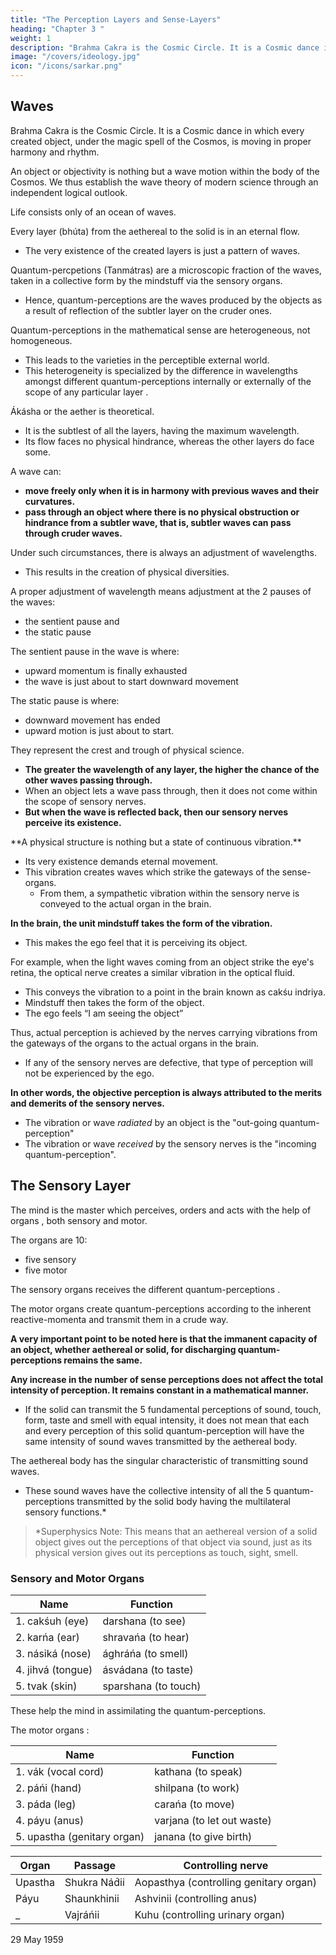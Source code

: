 ```yaml
---
title: "The Perception Layers and Sense-Layers"
heading: "Chapter 3 "
weight: 1
description: "Brahma Cakra is the Cosmic Circle. It is a Cosmic dance in which every created object, under the magic spell of the Cosmos, is moving in proper harmony and rhythm"
image: "/covers/ideology.jpg"
icon: "/icons/sarkar.png"
---
```



## Waves

Brahma Cakra is the Cosmic Circle. It is a Cosmic dance in which every created object, under the magic spell of the Cosmos, is moving in proper harmony and rhythm. 

An object or objectivity is nothing but a wave motion within the body of the Cosmos. <!-- The philosophy of Ananda Marga thus --> We thus establish the wave theory of modern science through an independent logical outlook. 

Life consists only of an ocean of waves.

Every layer (bhúta) from the aethereal to the solid is in an eternal flow.
- The very existence of the created layers <!-- bhútatattva --> is just a pattern of waves. 

Quantum-percpetions (Tanmátras) are a microscopic fraction of the waves, taken in a collective form by the mindstuff via the sensory organs<!-- -cum-citta -->. 
- <!-- These microscopic fractions carried through waves are called . --> Hence, quantum-perceptions <!-- tanmátras --> <!-- are nothing but --> are the waves produced by the objects as a result of reflection of the subtler layer <!-- bhúta --> on the cruder ones.

<!-- Tanmátras --> Quantum-perceptions in the mathematical sense are heterogeneous, not homogeneous.
- This leads to the varieties in the perceptible external world. 
- This heterogeneity is specialized by the difference in wavelengths amongst different quantum-perceptions <!-- tanmátras --> internally or externally of the scope of any particular layer <!-- bhúta -->.


Ákásha or the aether is theoretical. 
- It is the subtlest of all the layers<!-- bhútas -->, having the maximum wavelength. 
- Its flow faces no physical hindrance, whereas the other layers<!--  bhútas --> do face some.

A wave can:
- **move freely only when it is in harmony with previous waves and their curvatures.** 
- **pass through an object where there is no physical obstruction or hindrance from a subtler wave, that is, subtler waves can pass through cruder waves.** 

Under such circumstances, there is always an adjustment of wavelengths. 
- This results in the creation of physical diversities.

A proper adjustment of wavelength means adjustment at the 2 pauses of the waves:
- the sentient pause and
- the static pause

The sentient pause in the wave is where:
- upward momentum is finally exhausted
- the wave is just about to start downward movement

The static pause is where:
- downward movement has ended
- upward motion is just about to start.

They represent the crest and trough of physical science.
- **The greater the wavelength of any layer, the higher the chance of the other waves passing through.** <!--  this adjustment of the striking . -->
- When an object lets a wave pass through, then it does not come within the scope of sensory nerves. 
- **But when the wave is reflected back, then our sensory nerves perceive its existence.**
<!--  does not get such a passage, that is, it -->
<!-- Let us examine the process of actual perception and see how it occurs.  -->

<!-- HOW TO REFLECT SUBTLER WAVES??? -->

<!-- The existence of -->**A physical structure is nothing but a state of continuous vibration.** 
- Its very existence demands eternal movement. 
- This vibration creates waves which strike the gateways of the sense-organs.
  - From them, a sympathetic vibration within the sensory nerve is conveyed to the actual organ in the brain. 

**In the brain, the unit mindstuff takes the form of the vibration.** 
- This makes the ego feel that it is perceiving its object.

For example, when the light waves coming from an object strike the eye's retina, the optical nerve creates a similar vibration in the optical fluid. 
- This conveys the vibration to a point in the brain known as cakśu indriya.
- Mindstuff then takes the form of the object. <!-- ahaḿtattva or --> 
- The ego feels “I am seeing the object”

Thus, actual perception is achieved by <!-- made through a process in --> the nerves carrying vibrations from the gateways of the organs to the actual <!-- sites of the particular --> organs in the brain. <!-- This is the case with taste perception and other sensory activities.  -->
- If any of the sensory nerves are defective, that type of perception will not be experienced by the ego.

**In other words, the objective perception is always attributed to the merits and demerits of the sensory nerves.**
- The vibration or wave *radiated* by an object is the "out-going quantum-perception"<!--  tanmátra” -->
- The vibration or wave *received* by the sensory nerves is the "incoming quantum-perception"<!--  tanmátra” -->.


## The Sensory Layer

<!-- Indriyatattva -->

The mind is the master which perceives, orders and acts with the help of organs <!-- indriyas -->, both sensory and motor. 

The <!-- indriyas or --> organs are 10:
- five sensory
- five motor

The sensory organs <!-- indriyas --> receives the different quantum-perceptions <!-- tanmátras -->.

The motor organs <!-- indriyas --> create quantum-perceptions <!-- tanmátras --> according to the inherent reactive-momenta <!-- saḿskára --> and transmit them in a crude way. <!-- n extroversial style. -->

**A very important point to be noted here is that the immanent capacity of an object, whether aethereal or solid, for discharging quantum-perceptions <!-- tanmátras, --> remains the same.** 

**Any increase in the number of sense perceptions does not affect the total intensity of perception. It remains constant in a mathematical manner.**
- If the solid can transmit the 5 fundamental perceptions of sound, touch, form, taste and smell with equal intensity, it does not mean that each and every perception of this solid quantum-perception <!-- tanmátra --> will have the same intensity of sound waves transmitted by the aethereal body.

The aethereal body has the singular characteristic of transmitting sound waves.
- These sound waves have the collective intensity of all the 5 quantum-perceptions <!-- tanmátras --> transmitted by the solid body having the multilateral sensory functions.*

> *Superphysics Note: This means that an aethereal version of a solid object gives out the perceptions of that object via sound, just as its physical version gives out its perceptions as touch, sight, smell.    

<!-- idea-object gives out the perceptions via sound just as its physical object gives out its perceptions as touch, sight,   -->


### Sensory and Motor Organs

Name | Function
--- | ---
1. cakśuh (eye) | darshana (to see)
2. karńa (ear) | shravańa (to hear)
3. násiká (nose) | ághráńa (to smell)
4. jihvá (tongue) | ásvádana (to taste)
5. tvak (skin) | sparshana (to touch)

These help the mind in assimilating the <!-- tanmátras --> quantum-perceptions.

The motor organs <!-- or karmendriyas -->:

Name | Function
--- | ---
1. vák (vocal cord) | kathana (to speak)
2. páńi (hand) | shilpana (to work)
3. páda (leg) | carańa (to move)
4. páyu (anus) | varjana (to let out waste)
5. upastha (genitary organ) | janana (to give birth)


Organ | Passage	| Controlling nerve
--- | --- | ---
Upastha	| Shukra Nád́ii| Aopasthya (controlling genitary organ)
Páyu | Shaunkhinii	| Ashvinii (controlling anus)
_ | Vajráńii | Kuhu (controlling urinary organ) 


29 May 1959
